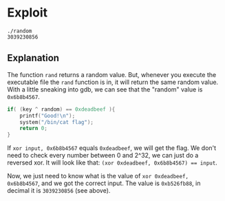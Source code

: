 # Exploit
```
./random
3039230856
```

## Explanation
The function `rand` returns a random value. But, whenever you execute the executable file the `rand` function is in, it will return the same random value.
With a little sneaking into gdb, we can see that the "random" value is `0x6b8b4567`.
```c
if( (key ^ random) == 0xdeadbeef ){
	printf("Good!\n");
	system("/bin/cat flag");
	return 0;
}
```
If `xor input, 0x6b8b4567` equals `0xdeadbeef`, we will get the flag.
We don't need to check every number between 0 and 2^32, we can just do a reversed xor. It will look like that: `(xor 0xdeadbeef, 0x6b8b4567) == input`.

Now, we just need to know what is the value of `xor 0xdeadbeef, 0x6b8b4567`, and we got the correct input.
The value is `0xb526fb88`, in decimal it is `3039230856` (see above).
